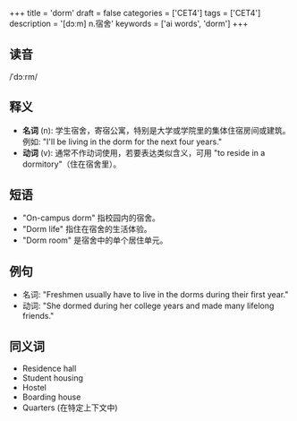 +++
title = 'dorm'
draft = false
categories = ['CET4']
tags = ['CET4']
description = '[dɔːm] n.宿舍'
keywords = ['ai words', 'dorm']
+++

## 读音
/ˈdɔːrm/

## 释义
- **名词** (n): 学生宿舍，寄宿公寓，特别是大学或学院里的集体住宿房间或建筑。例如: "I'll be living in the dorm for the next four years."
- **动词** (v): 通常不作动词使用，若要表达类似含义，可用 "to reside in a dormitory"（住在宿舍里）。

## 短语
- "On-campus dorm" 指校园内的宿舍。
- "Dorm life" 指住在宿舍的生活体验。
- "Dorm room" 是宿舍中的单个居住单元。

## 例句
- 名词: "Freshmen usually have to live in the dorms during their first year."
- 动词: "She dormed during her college years and made many lifelong friends."

## 同义词
- Residence hall
- Student housing
- Hostel
- Boarding house
- Quarters (在特定上下文中)
